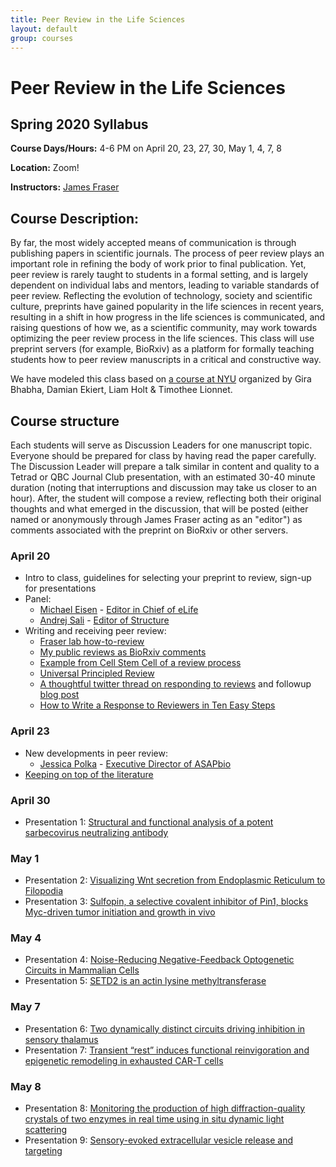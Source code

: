 ```yaml
---
title: Peer Review in the Life Sciences
layout: default
group: courses
---
```


# Peer Review in the Life Sciences

## Spring 2020 Syllabus

**Course Days/Hours:** 4-6 PM on April 20, 23, 27, 30, May 1, 4, 7, 8

**Location:** Zoom!

**Instructors:** [James Fraser](mailto:jfraser@fraserlab.com)

## Course Description:

By far, the most widely accepted means of communication is through publishing papers in scientific journals. The process of peer review plays an important role in refining the body of work prior to final publication. Yet, peer review is rarely taught to students in a formal setting, and is largely dependent on individual labs and mentors, leading to variable standards of peer review. Reflecting the evolution of technology, society and scientific culture, preprints have gained popularity in the life sciences in recent years, resulting in a shift in how progress in the life sciences is communicated, and raising questions of how we, as a scientific community, may work towards optimizing the peer review process in the life sciences. This class will use preprint servers (for example, BioRxiv) as a platform for formally teaching students how to peer review manuscripts in a critical and constructive way.

We have modeled this class based on [a course at NYU](http://bhabhaekiertlab.org/teaching) organized by Gira Bhabha, Damian Ekiert, Liam Holt & Timothee Lionnet.


## Course structure

Each students will serve as Discussion Leaders for one manuscript topic.  Everyone should be prepared for class by having read the paper carefully. The Discussion Leader will prepare a talk similar in content and quality to a Tetrad or QBC Journal Club presentation, with an estimated 30-40 minute duration (noting that interruptions and discussion may take us closer to an hour). After, the student will compose a review, reflecting both their original thoughts and what emerged in the discussion, that will be posted (either named or anonymously through James Fraser acting as an "editor") as comments associated with the preprint on BioRxiv or other servers.

### April 20
- Intro to class, guidelines for selecting your preprint to review, sign-up for presentations
- Panel:
  - [Michael Eisen](http://eisenlab.org/) - [Editor in Chief of eLife](https://elifesciences.org/about/people)
  - [Andrej Sali](https://salilab.org/) - [Editor of Structure](https://www.cell.com/structure/editors)
- Writing and receiving peer review:
    - [Fraser lab how-to-review](/peer_review/how_to)
    - [My public reviews as BioRxiv comments](https://disqus.com/by/fraserlab/comments/)
    - [Example from Cell Stem Cell of a review process](http://cdn.fraserlab.com/courses/peer_review_2020/2019_saxe.pdf)
    - [Universal Principled Review](http://cdn.fraserlab.com/courses/peer_review_2020/2019_krummel.pdf)
    - [A thoughtful twitter thread on responding to reviews](https://twitter.com/dsquintana/status/1119956899447889920?s=20) and followup [blog post](https://www.dsquintana.com/post/23_apr_2019_peer-review/)
    - [How to Write a Response to Reviewers in Ten Easy Steps](https://telliamedrevisited.wordpress.com/2020/07/15/how-to-write-a-response-to-reviewers-in-ten-easy-steps/)


### April 23
- New developments in peer review:
  - [Jessica Polka](https://en.wikipedia.org/wiki/Jessica_Polka) - [Executive Director of ASAPbio](https://asapbio.org/dt_team/jessica-polka)
- [Keeping on top of the literature](https://fraserlab.com/2013/09/28/The-Fraser-Lab-method-of-following-the-scientific-literature/)

### April 30
- Presentation 1: [Structural and functional analysis of a potent sarbecovirus neutralizing antibody](http://cdn.fraserlab.com/courses/peer_review_2020/2020_pinto.pdf)


### May 1
- Presentation 2: [Visualizing Wnt secretion from Endoplasmic Reticulum to Filopodia ](http://cdn.fraserlab.com/courses/peer_review_2020/2018_moti.pdf)
- Presentation 3: [Sulfopin, a selective covalent inhibitor of Pin1, blocks Myc-driven tumor initiation and growth in vivo](http://cdn.fraserlab.com/courses/peer_review_2020/2020_dubiella.pdf)

### May 4
- Presentation 4: [Noise-Reducing Negative-Feedback Optogenetic Circuits in Mammalian Cells](http://cdn.fraserlab.com/courses/peer_review_2020/2019_guinn.pdf)
- Presentation 5: [SETD2 is an actin lysine methyltransferase](http://cdn.fraserlab.com/courses/peer_review_2020/2020_seervai.pdf)

### May 7
- Presentation 6: [Two dynamically distinct circuits driving inhibition in sensory thalamus](http://cdn.fraserlab.com/courses/peer_review_2020/2020_martinez_garcia.pdf)
- Presentation 7: [Transient “rest” induces functional reinvigoration and epigenetic remodeling in exhausted CAR-T cells](http://cdn.fraserlab.com/courses/peer_review_2020/2020_weber.pdf)

### May 8
- Presentation 8: [Monitoring the production of high diffraction-quality crystals of two enzymes in real time using in situ dynamic light scattering](http://cdn.fraserlab.com/courses/peer_review_2020/2020_wijn.pdf)
- Presentation 9: [Sensory-evoked extracellular	vesicle	release	and targeting](http://cdn.fraserlab.com/courses/peer_review_2020/2020_wang.pdf)
